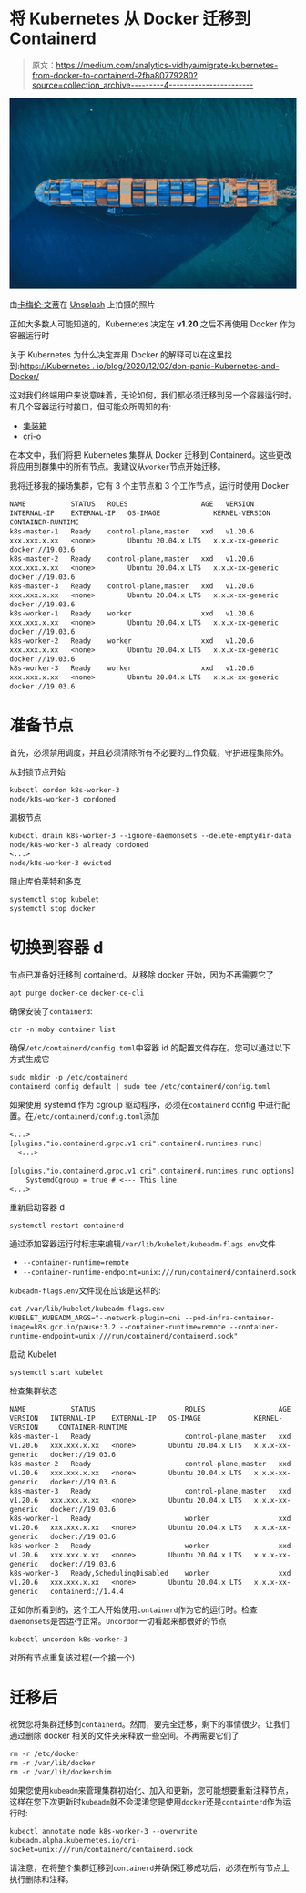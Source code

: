 # 将 Kubernetes 从 Docker 迁移到 Containerd

> 原文：<https://medium.com/analytics-vidhya/migrate-kubernetes-from-docker-to-containerd-2fba80779280?source=collection_archive---------4----------------------->

![](img/b4c75e330d0a4bb0076093b9d24ccd89.png)

由[卡梅伦·文蒂](https://unsplash.com/@ventiviews?utm_source=unsplash&utm_medium=referral&utm_content=creditCopyText)在 [Unsplash](https://unsplash.com/s/photos/shipping-container?utm_source=unsplash&utm_medium=referral&utm_content=creditCopyText) 上拍摄的照片

正如大多数人可能知道的，Kubernetes 决定在 **v1.20** 之后不再使用 Docker 作为容器运行时

关于 Kubernetes 为什么决定弃用 Docker 的解释可以在这里找到:[https://Kubernetes . io/blog/2020/12/02/don-panic-Kubernetes-and-Docker/](https://kubernetes.io/blog/2020/12/02/dont-panic-kubernetes-and-docker/)

这对我们终端用户来说意味着，无论如何，我们都必须迁移到另一个容器运行时。有几个容器运行时接口，但可能众所周知的有:

*   [集装箱](https://github.com/containerd)
*   [cri-o](https://cri-o.io/)

在本文中，我们将把 Kubernetes 集群从 Docker 迁移到 Containerd。这些更改将应用到群集中的所有节点。我建议从`worker`节点开始迁移。

我将迁移我的操场集群，它有 3 个主节点和 3 个工作节点，运行时使用 Docker

```
NAME           STATUS   ROLES                  AGE   VERSION   INTERNAL-IP    EXTERNAL-IP   OS-IMAGE             KERNEL-VERSION     CONTAINER-RUNTIME
k8s-master-1   Ready    control-plane,master   xxd   v1.20.6   xxx.xxx.x.xx   <none>        Ubuntu 20.04.x LTS   x.x.x-xx-generic   docker://19.03.6
k8s-master-2   Ready    control-plane,master   xxd   v1.20.6   xxx.xxx.x.xx   <none>        Ubuntu 20.04.x LTS   x.x.x-xx-generic   docker://19.03.6
k8s-master-3   Ready    control-plane,master   xxd   v1.20.6   xxx.xxx.x.xx   <none>        Ubuntu 20.04.x LTS   x.x.x-xx-generic   docker://19.03.6
k8s-worker-1   Ready    worker                 xxd   v1.20.6   xxx.xxx.x.xx   <none>        Ubuntu 20.04.x LTS   x.x.x-xx-generic   docker://19.03.6
k8s-worker-2   Ready    worker                 xxd   v1.20.6   xxx.xxx.x.xx   <none>        Ubuntu 20.04.x LTS   x.x.x-xx-generic   docker://19.03.6
k8s-worker-3   Ready    worker                 xxd   v1.20.6   xxx.xxx.x.xx   <none>        Ubuntu 20.04.x LTS   x.x.x-xx-generic   docker://19.03.6
```

# 准备节点

首先，必须禁用调度，并且必须清除所有不必要的工作负载，守护进程集除外。

从封锁节点开始

```
kubectl cordon k8s-worker-3
node/k8s-worker-3 cordoned
```

漏极节点

```
kubectl drain k8s-worker-3 --ignore-daemonsets --delete-emptydir-data
node/k8s-worker-3 already cordoned
<...>
node/k8s-worker-3 evicted
```

阻止库伯莱特和多克

```
systemctl stop kubelet
systemctl stop docker
```

# 切换到容器 d

节点已准备好迁移到 containerd。从移除 docker 开始，因为不再需要它了

```
apt purge docker-ce docker-ce-cli
```

确保安装了`containerd`:

```
ctr -n moby container list
```

确保`/etc/containerd/config.toml`中容器 id 的配置文件存在。您可以通过以下方式生成它

```
sudo mkdir -p /etc/containerd
containerd config default | sudo tee /etc/containerd/config.toml
```

如果使用 systemd 作为 cgroup 驱动程序，必须在`containerd` config 中进行配置。在`/etc/containerd/config.toml`添加

```
<...>
[plugins."io.containerd.grpc.v1.cri".containerd.runtimes.runc]
  <...>
  [plugins."io.containerd.grpc.v1.cri".containerd.runtimes.runc.options]
    SystemdCgroup = true # <--- This line
<...>
```

重新启动容器 d

```
systemctl restart containerd
```

通过添加容器运行时标志来编辑`/var/lib/kubelet/kubeadm-flags.env`文件

*   `--container-runtime=remote`
*   `--container-runtime-endpoint=unix:///run/containerd/containerd.sock`

`kubeadm-flags.env`文件现在应该是这样的:

```
cat /var/lib/kubelet/kubeadm-flags.env 
KUBELET_KUBEADM_ARGS="--network-plugin=cni --pod-infra-container-image=k8s.gcr.io/pause:3.2 --container-runtime=remote --container-runtime-endpoint=unix:///run/containerd/containerd.sock"
```

启动 Kubelet

```
systemctl start kubelet
```

检查集群状态

```
NAME           STATUS                      ROLES                  AGE   VERSION   INTERNAL-IP    EXTERNAL-IP   OS-IMAGE             KERNEL-VERSION     CONTAINER-RUNTIME
k8s-master-1   Ready                       control-plane,master   xxd   v1.20.6   xxx.xxx.x.xx   <none>        Ubuntu 20.04.x LTS   x.x.x-xx-generic   docker://19.03.6
k8s-master-2   Ready                       control-plane,master   xxd   v1.20.6   xxx.xxx.x.xx   <none>        Ubuntu 20.04.x LTS   x.x.x-xx-generic   docker://19.03.6
k8s-master-3   Ready                       control-plane,master   xxd   v1.20.6   xxx.xxx.x.xx   <none>        Ubuntu 20.04.x LTS   x.x.x-xx-generic   docker://19.03.6
k8s-worker-1   Ready                       worker                 xxd   v1.20.6   xxx.xxx.x.xx   <none>        Ubuntu 20.04.x LTS   x.x.x-xx-generic   docker://19.03.6
k8s-worker-2   Ready                       worker                 xxd   v1.20.6   xxx.xxx.x.xx   <none>        Ubuntu 20.04.x LTS   x.x.x-xx-generic   docker://19.03.6
k8s-worker-3   Ready,SchedulingDisabled    worker                 xxd   v1.20.6   xxx.xxx.x.xx   <none>        Ubuntu 20.04.x LTS   x.x.x-xx-generic   containerd://1.4.4
```

正如你所看到的，这个工人开始使用`containerd`作为它的运行时。检查`daemonsets`是否运行正常。`Uncordon`一切看起来都很好的节点

```
kubectl uncordon k8s-worker-3
```

对所有节点重复该过程(一个接一个)

# 迁移后

祝贺您将集群迁移到`containerd`。然而，要完全迁移，剩下的事情很少。让我们通过删除 docker 相关的文件夹来释放一些空间。不再需要它们了

```
rm -r /etc/docker
rm -r /var/lib/docker
rm -r /var/lib/dockershim
```

如果您使用`kubeadm`来管理集群初始化、加入和更新，您可能想要重新注释节点，这样在您下次更新时`kubeadm`就不会混淆您是使用`docker`还是`containterd`作为运行时:

```
kubectl annotate node k8s-worker-3 --overwrite kubeadm.alpha.kubernetes.io/cri-socket=unix:///run/containerd/containerd.sock
```

请注意，在将整个集群迁移到`containerd`并确保迁移成功后，必须在所有节点上执行删除和注释。